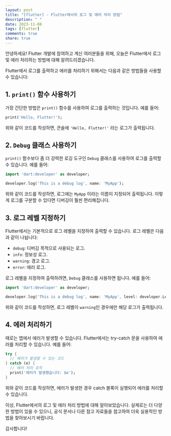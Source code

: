 ```yaml
---
layout: post
title: "[flutter] - Flutter에서의 로그 및 에러 처리 방법"
description: " "
date: 2023-11-08
tags: [flutter]
comments: true
share: true
---
```


안녕하세요! Flutter 개발에 참여하고 계신 여러분들을 위해, 오늘은 Flutter에서 로그 및 에러 처리하는 방법에 대해 알려드리겠습니다.

Flutter에서 로그를 출력하고 에러를 처리하기 위해서는 다음과 같은 방법들을 사용할 수 있습니다:

## 1. `print()` 함수 사용하기

가장 간단한 방법은 `print()` 함수를 사용하여 로그를 출력하는 것입니다. 예를 들어:

```dart
print('Hello, Flutter!');
```

위와 같이 코드를 작성하면, 콘솔에 `'Hello, Flutter!'` 라는 로그가 출력됩니다.

## 2. `Debug` 클래스 사용하기

`print()` 함수보다 좀 더 강력한 로깅 도구인 `Debug` 클래스를 사용하여 로그를 출력할 수 있습니다. 예를 들어:

```dart
import 'dart:developer' as developer;

developer.log('This is a debug log', name: 'MyApp');
```

위와 같이 코드를 작성하면, 로그에는 `MyApp` 이라는 이름이 지정되어 출력됩니다. 이렇게 로그를 구분할 수 있다면 디버깅이 훨씬 편리해집니다.

## 3. 로그 레벨 지정하기

Flutter에서는 기본적으로 로그 레벨을 지정하여 출력할 수 있습니다. 로그 레벨은 다음과 같이 나뉩니다:

- `debug`: 디버깅 목적으로 사용되는 로그.
- `info`: 정보성 로그.
- `warning`: 경고 로그.
- `error`: 에러 로그.

로그 레벨을 지정하여 출력하려면, `Debug` 클래스를 사용하면 됩니다. 예를 들어:

```dart
import 'dart:developer' as developer;

developer.log('This is a debug log', name: 'MyApp', level: developer.Level.warning);
```

위와 같이 코드를 작성하면, 로그 레벨이 `warning`인 경우에만 해당 로그가 출력됩니다.

## 4. 에러 처리하기

때로는 앱에서 에러가 발생할 수 있습니다. Flutter에서는 try-catch 문을 사용하여 에러를 처리할 수 있습니다. 예를 들어:

```dart
try {
  // 에러가 발생할 수 있는 코드
} catch (e) {
  // 에러 처리 로직
  print('에러가 발생했습니다: $e');
}
```

위와 같이 코드를 작성하면, 에러가 발생한 경우 catch 블록이 실행되어 에러를 처리할 수 있습니다.

이상, Flutter에서의 로그 및 에러 처리 방법에 대해 알아보았습니다. 실제로는 더 다양한 방법이 있을 수 있으니, 공식 문서나 다른 참고 자료들을 참고하여 더욱 실용적인 방법을 찾아보시기 바랍니다.

감사합니다!